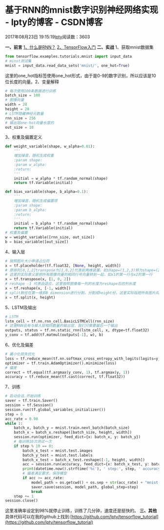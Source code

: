 
# 基于RNN的mnist数字识别神经网络实现 - lpty的博客 - CSDN博客

2017年08月23日 19:15:19[lpty](https://me.csdn.net/sinat_33741547)阅读数：3603


**一、前言**
[1、什么是RNN？](http://blog.csdn.net/heyongluoyao8/article/details/48636251)
[2、TensorFlow入门](http://tensorfly.cn/tfdoc/get_started/introduction.html)
**二、实战**
1、获取mnist数据集

```python
from tensorflow.examples.tutorials.mnist import input_data
# minst测试集
mnist = input_data.read_data_sets('mnist/', one_hot=True)
```
这里的one_hot指标签使用one_hot形式，由于是0-9的数字识别，所以应该是10位长度的向量。2、变量解释

```python
# 每次使用100条数据进行训练
batch_size = 100
# 图像向量
width = 28
height = 28
# LSTM隐藏神经元数量
rnn_size = 256
# 输出层one-hot向量长度的
out_size = 10
```
3、权重及偏置定义
```python
def weight_variable(shape, w_alpha=0.01):
    '''
    增加噪音，随机生成权重
    :param shape:
    :param w_alpha:
    :return:
    '''
    initial = w_alpha * tf.random_normal(shape)
    return tf.Variable(initial)

def bias_variable(shape, b_alpha=0.1):
    '''
    增加噪音，随机生成偏置项
    :param shape:
    :param b_alpha:
    :return:
    '''
    initial = b_alpha * tf.random_normal(shape)
    return tf.Variable(initial)
# 权重及偏置
w = weight_variable([rnn_size, out_size])
b = bias_variable([out_size])
```
4、输入层
```python
# 按照图片大小申请占位符
x = tf.placeholder(tf.float32, [None, height, width])
# 原排列[0,1,2]transpose为[1,0,2]代表前两维装置，如shape=(1,2,3)转为shape=(2,1,3)
# 这里的实际意义是把所有图像向量的相同行号向量转到一起，如x1的第一行与x2的第一行
x = tf.transpose(x, [1, 0, 2])
# reshape -1 代表自适应，这里按照图像每一列的长度为reshape后的列长度
x = tf.reshape(x, [-1, width])
# split默任在第一维即0 dimension进行分割，分割成height份，这里实际指把所有图片向量按对应行号进行重组
x = tf.split(x, height)
```
5、LSTM及输出
```python
# LSTM
lstm_cell = tf.nn.rnn_cell.BasicLSTMCell(rnn_size)
# 这里RNN会有与输入层相同数量的输出层，我们只需要最后一个输出
outputs, status = tf.nn.static_rnn(lstm_cell, x, dtype=tf.float32)
y_conv = tf.add(tf.matmul(outputs[-1], w), b)
```
6、优化及偏差
```python
# 最小化损失优化
loss = tf.reduce_mean(tf.nn.softmax_cross_entropy_with_logits(logits=y_conv, labels=y))
optimizer = tf.train.AdamOptimizer().minimize(loss)
# 偏差
correct = tf.equal(tf.argmax(y_conv, 1), tf.argmax(y, 1))
accuracy = tf.reduce_mean(tf.cast(correct, tf.float32))
```
7、训练
```python
# 启动会话.开始训练
saver = tf.train.Saver()
session = tf.Session()
session.run(tf.global_variables_initializer())
step = 0
acc_rate = 0.98
while 1:
    batch_x, batch_y = mnist.train.next_batch(batch_size)
    batch_x = batch_x.reshape([batch_size, height, width])
    session.run(optimizer, feed_dict={x: batch_x, y: batch_y})
    # 每训练10次测试一次
    if step % 10 == 0:
        batch_x_test = mnist.test.images
        batch_y_test = mnist.test.labels
        batch_x_test = batch_x_test.reshape([-1, height, width])
        acc = session.run(accuracy, feed_dict={x: batch_x_test, y: batch_y_test})
        print(datetime.now().strftime('%c'), ' step:', step, ' accuracy:', acc)
        # 偏差满足要求，保存模型
        if acc >= acc_rate:
            model_path = os.getcwd() + os.sep + str(acc_rate) + "mnist.model"
            saver.save(session, model_path, global_step=step)
            break
    step += 1
session.close()
```
这里准确率设定到98%就停止训练，训练了几分钟，速度还是挺快的。
**三、其他**
具体代码可以在我的github上找到:[https://github.com/lpty/tensorflow_tutorial](https://github.com/lpty/tensorflow_tutorial)

